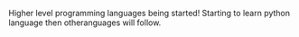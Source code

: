 Higher level programming languages being started! Starting to learn python language then otheranguages will follow.